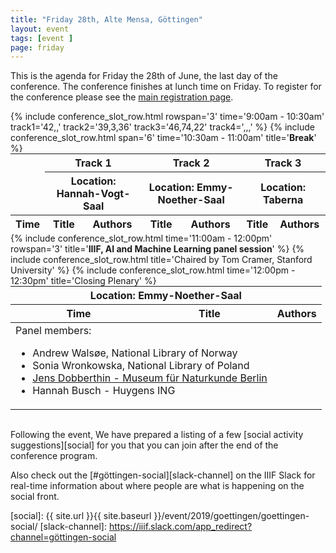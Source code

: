 ```yaml
---
title: "Friday 28th, Alte Mensa, Göttingen"
layout: event
tags: [event ]
page: friday
---
```


This is the agenda for Friday the 28th of June, the last day of the conference. The conference finishes at lunch time on Friday. To register for the conference please see the [main registration page][registration].

<table class="api-table" style="width: 100%; margin: 0px 0px 0px 0px;">
  <thead>
    <tr>
      <th rowspan="2"></th>
      <th colspan="2">Track 1</th>
      <th colspan="2">Track 2</th>
      <th colspan="2">Track 3</th>
     </tr>
    <tr>
      <th colspan="2">Location: Hannah-Vogt-Saal</th>
      <th colspan="2">Location: Emmy-Noether-Saal</th>
      <th colspan="2">Location: Taberna</th>
     </tr>
    <tr>
      <th>Time</th>
      <th>Title</th>
      <th>Authors</th>
      <th>Title</th>
      <th>Authors</th>
      <th>Title</th>
      <th>Authors</th>
    </tr>
  </thead>
  <tbody>
        {% include conference_slot_row.html rowspan='3' time='9:00am - 10:30am' track1='42,,' track2='39,3,36' track3='46,74,22' track4=',,,' %}
        {% include conference_slot_row.html span='6' time='10:30am - 11:00am' title='<b>Break</b>' %}
  </tbody>
</table>
<table class="api-table" style="width: 100%; margin: 0px 0px 0px 0px;">
  <thead>
    <tr>
        <th colspan="3"><div style="text-align:center">Location: Emmy-Noether-Saal</div></th>
    </tr>
    <tr>
      <th>Time</th>
      <th>Title</th>
      <th>Authors</th>
    </tr>
  </thead>
  <tbody>
        {% include conference_slot_row.html time='11:00am - 12:00pm' rowspan='3' title='<b>IIIF, AI and Machine Learning panel session</b>' %}
        {% include conference_slot_row.html title='Chaired by Tom Cramer, Stanford University' %} 
        <tr>
            <td colspan="2">
                Panel members:
                <ul>
                    <li>Andrew Walsøe, National Library of Norway</li>
                    <li>Sonia Wronkowska, National Library of Poland</li>
                    <li><a href="{{ site.url }}{{ site.baseurl }}/event/2019/goettingen/program/63/">Jens Dobberthin - Museum für Naturkunde Berlin</a></li>
                    <li>Hannah Busch - Huygens ING</li>
               </ul>
           </td>
        </tr>   
        {% include conference_slot_row.html time='12:00pm - 12:30pm' title='Closing Plenary' %}
  </tbody>
</table>
<br/>

Following the event, We have prepared a listing of a few [social activity suggestions][social] for you that you can join after the end of the conference program.

Also check out the [#göttingen-social][slack-channel] on the IIIF Slack for real-time information about where people are what is happening on the social front.


[registration]: https://www.eventbrite.co.uk/e/2019-iiif-annual-conference-tickets-58796011453
[social]: {{ site.url }}{{ site.baseurl }}/event/2019/goettingen/goettingen-social/
[slack-channel]: https://iiif.slack.com/app_redirect?channel=göttingen-social
